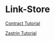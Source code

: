 # Link-Store


[Contract Tutorial](https://github.com/ethereum/go-ethereum/wiki/Contract-Tutorial#installing-a-compiler)


[Zastrin Tutorial](https://kr.zastrin.com/courses/4/lessons/1-1)
